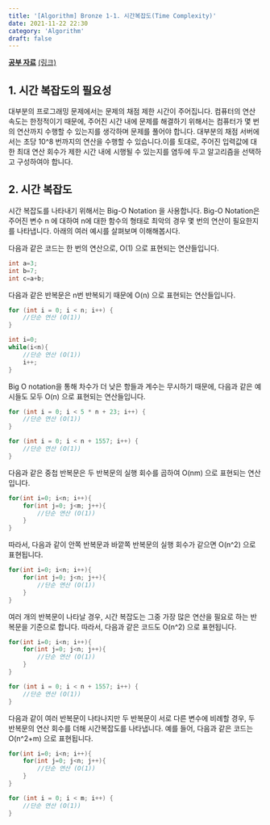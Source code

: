 ```yaml
---
title: '[Algorithm] Bronze 1-1. 시간복잡도(Time Complexity)'
date: 2021-11-22 22:30
category: 'Algorithm'
draft: false
---
```


**<u>공부 자료</u>** [(링크)](https://usaco.guide/bronze/time-comp?lang=cpp)

## 1. 시간 복잡도의 필요성

대부분의 프로그래밍 문제에서는 문제의 채점 제한 시간이 주어집니다. 컴퓨터의 연산 속도는 한정적이기 때문에, 주어진 시간 내에 문제를 해결하기 위해서는 컴퓨터가 몇 번의 연산까지 수행할 수 있는지를 생각하며 문제를 풀어야 합니다. 대부분의 채점 서버에서는 초당 10^8 번까지의 연산을 수행할 수 있습니다.이를 토대로, 주어진 입력값에 대한 최대 연산 회수가 제한 시간 내에 시행될 수 있는지를 염두에 두고 알고리즘을 선택하고 구성하여야 합니다.

## 2. 시간 복잡도

시간 복잡도를 나타내기 위해서는 Big-O Notation 을 사용합니다. Big-O Notation은 주어진 변수 n 에 대하여 n에 대한 함수의 형태로 최악의 경우 몇 번의 연산이 필요한지를 나타냅니다. 아래의 여러 예시를 살펴보며 이해해봅시다.

다음과 같은 코드는 한 번의 연산으로, O(1) 으로 표현되는 연산들입니다.

```c++
int a=3;
int b=7;
int c=a+b;
```

다음과 같은 반복문은 n번 반복되기 때문에 O(n) 으로 표현되는 연산들입니다.

```c++
for (int i = 0; i < n; i++) {
	//단순 연산 (O(1))
}
```

```c++
int i=0;
while(i<n){
	//단순 연산 (O(1))
    i++;
}
```

Big O notation을 통해 차수가 더 낮은 항들과 계수는 무시하기 때문에, 다음과 같은 예시들도 모두 O(n) 으로 표현되는 연산들입니다.

```c++
for (int i = 0; i < 5 * n + 23; i++) {
	//단순 연산 (O(1))
}
```

```c++
for (int i = 0; i < n + 1557; i++) {
	//단순 연산 (O(1))
}
```

다음과 같은 중첩 반복문은 두 반복문의 실행 회수를 곱하여 O(nm) 으로 표현되는 연산입니다.

```c++
for(int i=0; i<n; i++){
	for(int j=0; j<m; j++){
		//단순 연산 (O(1))
    }
}
```

따라서, 다음과 같이 안쪽 반복문과 바깥쪽 반복문의 실행 회수가 같으면 O(n^2) 으로 표현됩니다.

```c++
for(int i=0; i<n; i++){
	for(int j=0; j<n; j++){
		//단순 연산 (O(1))
    }
}
```

여러 개의 반복문이 나타날 경우, 시간 복잡도는 그중 가장 많은 연산을 필요로 하는 반복문을 기준으로 합니다. 따라서, 다음과 같은 코드도 O(n^2) 으로 표현됩니다.

```c++
for(int i=0; i<n; i++){
	for(int j=0; j<n; j++){
		//단순 연산 (O(1))
    }
}

for (int i = 0; i < n + 1557; i++) {
	//단순 연산 (O(1))
}
```

다음과 같이 여러 반복문이 나타나지만 두 반복문이 서로 다른 변수에 비례할 경우, 두 반복문의 연산 회수를 더해 시간복잡도를 나타냅니다. 예를 들어, 다음과 같은 코드는 O(n^2+m) 으로 표현됩니다.

```c++
for(int i=0; i<n; i++){
	for(int j=0; j<n; j++){
		//단순 연산 (O(1))
    }
}

for (int i = 0; i < m; i++) {
	//단순 연산 (O(1))
}
```

